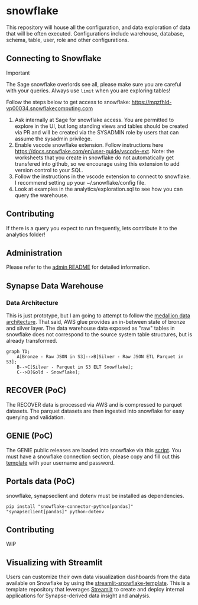 # snowflake

This repository will house all the configuration, and data exploration of data that will be often executed.  Configurations include warehouse, database, schema, table, user, role and other configurations.

## Connecting to Snowflake

> [!IMPORTANT]
> The Sage snowflake overlords see all, please make sure you are careful with your queries.  Always use `limit` when you are exploring tables!

Follow the steps below to get access to snowflake: https://mqzfhld-vp00034.snowflakecomputing.com

1. Ask internally at Sage for snowflake access.  You are permitted to explore in the UI, but long standing views and tables should be created via PR and will be created via the SYSADMIN role by users that can assume the sysadmin privilege.
1. Enable vscode snowflake extension. Follow instructions here https://docs.snowflake.com/en/user-guide/vscode-ext.  Note: the worksheets that you create in snowflake do not automatically get transfered into github, so we encourage using this extension to add version control to your SQL.
1. Follow the instructions in the vscode extension to connect to snowflake.  I recommend setting up your ~/.snowflake/config file.
1. Look at examples in the analytics/exploration.sql to see how you can query the warehouse.

## Contributing

If there is a query you expect to run frequently, lets contribute it to the analytics folder!

## Administration

Please refer to the [admin README](admin/README.md) for detailed information.

## Synapse Data Warehouse

### Data Architecture

This is just prototype, but I am going to attempt to follow the [medallion data architecture](https://www.databricks.com/glossary/medallion-architecture). That said, AWS glue provides an in-between state of bronze and silver layer. The data warehouse data exposed as "raw" tables in snowflake does not correspond to the source system table structures, but is already transformed.

```mermaid
graph TD;
    A[Bronze - Raw JSON in S3]-->B[Silver - Raw JSON ETL Parquet in S3];
    B-->C[Silver - Parquet in S3 ELT Snowflake];
    C-->D[Gold - Snowflake];
```

## RECOVER (PoC)

The RECOVER data is processed via AWS and is compressed to parquet datasets.  The parquet datasets are then ingested into snowflake for easy querying and validation.

## GENIE (PoC)

The GENIE public releases are loaded into snowflake via this [script](admin/genie_elt.py).  You must have a snowflake connection section, please copy and fill out this [template](.env_template) with your username and password.


## Portals data (PoC)

snowflake, synapseclient and dotenv must be installed as dependencies.

```
pip install "snowflake-connector-python[pandas]" "synapseclient[pandas]" python-dotenv
```

## Contributing

WIP

## Visualizing with Streamlit

Users can customize their own data visualization dashboards from the data available on Snowflake by using the [streamlit-snowflake-template](https://github.com/Sage-Bionetworks/streamlit-snowflake-template). This is a template repository that leverages [Streamlit](https://streamlit.io/) to create and deploy internal applications for Synapse-derived data insight and analysis.